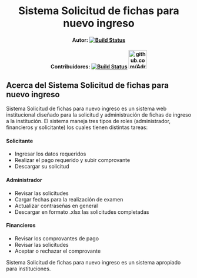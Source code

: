 <h1 align="center">Sistema Solicitud de fichas para nuevo ingreso</h1>

<h4 align="center">
    Autor: 
<a href="https://travis-ci.org/laravel/framework"><img src="https://travis-ci.org/laravel/framework.svg" alt="Build Status"></a>
</h4>
<h4 align="center">
    Contribuidores: 
<a href="https://travis-ci.org/laravel/framework"><img src="https://travis-ci.org/laravel/framework.svg" alt="Build Status"></a>
    <a href="https://travis-ci.org/laravel/framework"><img src="https://avatars.githubusercontent.com/u/39929750?v=4" width="50" heigth="50" alt="github.com/Adrianx3m" title="Adrianx3m"></a>
</h4>

## Acerca del Sistema Solicitud de fichas para nuevo ingreso

Sistema Solicitud de fichas para nuevo ingreso es un sistema web institucional diseñado para la solicitud y administración de fichas de ingreso a la institución. El sistema maneja tres tipos de roles (administrador, financieros y solicitante) los cuales tienen distintas tareas:

<h4>Solicitante</h4>
<ul>
    <li>Ingresar los datos requeridos</li>
    <li>Realizar el pago requerido y subir comprovante</li>
    <li>Descargar su solicitud</li>
</ul>

<h4>Administrador</h4>
<ul>
    <li>Revisar las solicitudes</li>
    <li>Cargar fechas para la realización de examen</li>
    <li>Actualizar contraseñas en general</li>
    <li>Descargar en formato .xlsx las solicitudes completadas</li>
</ul>

<h4>Financieros</h4>
<ul>
    <li>Revisar los comprovantes de pago</li>
    <li>Revisar las solicitudes</li>
    <li>Aceptar o rechazar el comprovante</li>
</ul>

Sistema Solicitud de fichas para nuevo ingreso es un sistema apropiado para instituciones.
